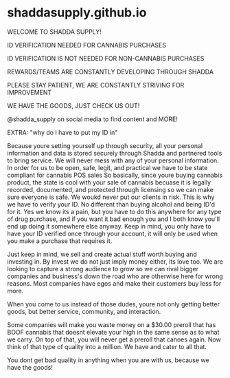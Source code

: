 # shaddasupply.github.io
WELCOME TO SHADDA SUPPLY!

ID VERIFICATION NEEDED FOR CANNABIS PURCHASES

ID VERIFICATION IS NOT NEEDED FOR NON-CANNABIS PURCHASES

REWARDS/TEAMS ARE CONSTANTLY DEVELOPING THROUGH SHADDA

PLEASE STAY PATIENT, WE ARE CONSTANTLY STRIVING FOR IMPROVEMENT

WE HAVE THE GOODS, JUST CHECK US OUT!

@shadda_supply on social media to find content and MORE!

EXTRA:
"why do I have to put my ID in"

Because youre setting yourself up through security, all your personal information and data is stored securely through Shadda and partnered tools to bring service. 
We will never mess with any of your personal information. In order for us to be open, safe, legit, and practical we have to be state compliant for cannabis POS sales
So basically, since youre buying cannabis product, the state is cool with your sale of cannabis becuase it is legally recorded, documented, and protected through licensing so we can make sure everyone is safe.
We woukd never put our clients in risk. This is why we have to verify your ID. No different than buying alcohol and being ID'd for it. 
Yes we know its a pain, but you have to do this anywhere for any type of drug purchase, and if you want it bad enough you and I both know you'll end up doing it somewhere else anyway. Keep in mind, you only have to have your ID verified once through your account, it will only be used when you make a purchase that requires it.

Just keep in mind, we sell and create actual stuff worth buying and investing in. By invest we do not just imply money either, its love too.
We are looking to capture a strong audience to grow so we can rival bigger companies and business's down the road who are otherwise here for wrong reasons. Most companies have egos and make their customers buy less for more. 

When you come to us instead of those dudes, youre not only getting better goods, but better service, community, and interaction.

Some companies will make you waste money on a $30.00 preroll that has BOOF cannabis that doesnt elevate your high in the same sense as to what we carry. On top of that, you will never get a preroll that canoes again. Now think of that type of quality into a million. We have and cater to all that.

You dont get bad quality in anything when you are with us, because we have the goods!
